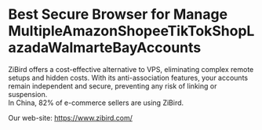 # Best Secure Browser for Manage MultipleAmazonShopeeTikTokShopLazadaWalmarteBayAccounts

ZiBird offers a cost-effective alternative to VPS, eliminating complex remote setups and hidden costs. With its anti-association features, your accounts remain independent and secure, preventing any risk of linking or suspension.  
In China, 82% of e-commerce sellers are using ZiBird.  

Our web-site: https://www.zibird.com/
